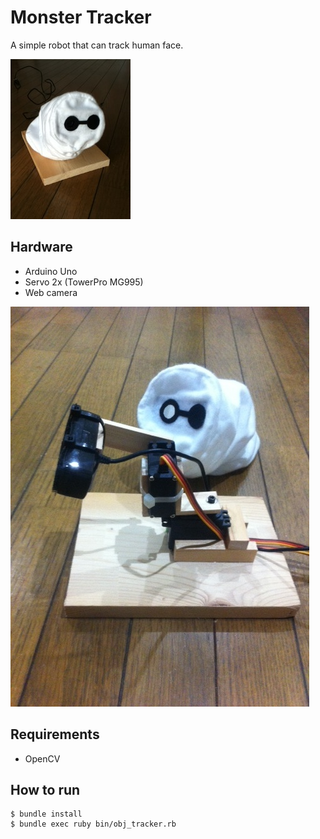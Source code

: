 # Monster Tracker
A simple robot that can track human face.

![bmax](https://github.com/e-eq-mc2/monster-tracker/blob/master/img/bmax_0.jpg)

## Hardware
- Arduino Uno
- Servo 2x (TowerPro MG995)
- Web camera

![bmax](https://github.com/e-eq-mc2/monster-tracker/blob/master/img/bmax_1.jpg)

## Requirements
- OpenCV


## How to run

```
$ bundle install
$ bundle exec ruby bin/obj_tracker.rb
```

